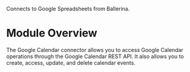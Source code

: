 Connects to Google Spreadsheets from Ballerina.

# Module Overview
The Google Calendar connector allows you to access Google Calendar operations through the Google Calendar REST API. It also allows you to create, access, update, and delete calendar events.